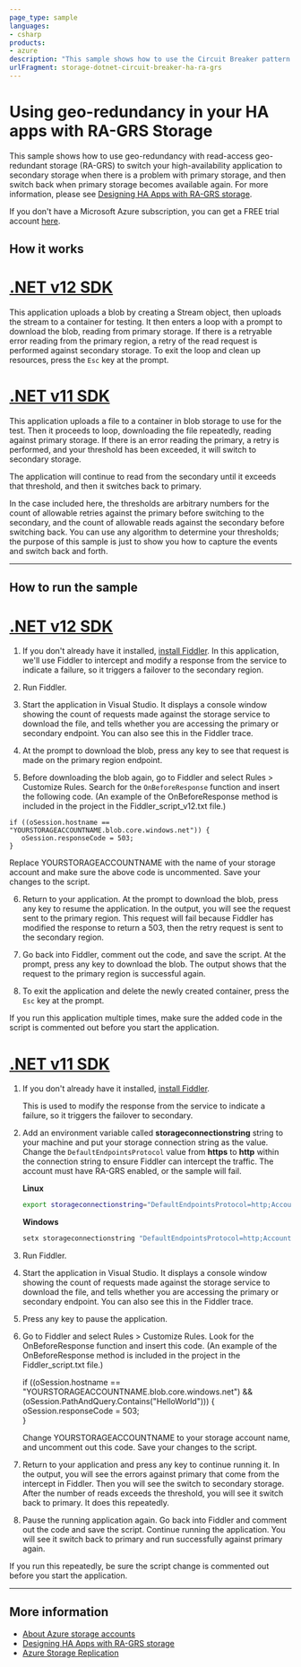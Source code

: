 ```yaml
---
page_type: sample
languages:
- csharp
products:
- azure
description: "This sample shows how to use the Circuit Breaker pattern with an RA-GRS storage account to switch your high-availability application to secondary storage when there is a problem with primary storage,"
urlFragment: storage-dotnet-circuit-breaker-ha-ra-grs
---
```


# Using geo-redundancy in your HA apps with RA-GRS Storage

This sample shows how to use geo-redundancy with read-access geo-redundant storage (RA-GRS) to switch your high-availability application to secondary storage when there is a problem with primary storage, and then switch back when primary storage becomes available again. For more information, please see [Designing HA Apps with RA-GRS storage](https://docs.microsoft.com/azure/storage/common/storage-designing-ha-apps-with-ragrs).

If you don't have a Microsoft Azure subscription, you can get a FREE trial account <a href="http://go.microsoft.com/fwlink/?LinkId=330212">here</a>.

## How it works

# [.NET v12 SDK](#tab/dotnet)

This application uploads a blob by creating a Stream object, then uploads the stream to a container for testing. It then enters a loop with a prompt to download the blob, reading from primary storage. If there is a retryable error reading from the primary region, a retry of the read request is performed against secondary storage. To exit the loop and clean up resources, press the `Esc` key at the prompt.

# [.NET v11 SDK](#tab/dotnet11)

This application uploads a file to a container in blob storage to use for the test. Then it proceeds to loop, downloading the file repeatedly, reading against primary storage. If there is an error reading the primary, a retry is performed, and your threshold has been exceeded, it will switch to secondary storage.

The application will continue to read from the secondary until it exceeds that threshold, and then it switches back to primary.

In the case included here, the thresholds are arbitrary numbers for the count of allowable retries against the primary before switching to the secondary, and the count of allowable reads against the secondary before switching back. You can use any algorithm to determine your thresholds; the purpose of this sample is just to show you how to capture the events and switch back and forth.

---

## How to run the sample

# [.NET v12 SDK](#tab/dotnet)

1. If you don't already have it installed, [install Fiddler](http://www.telerik.com/fiddler). In this application, we'll use Fiddler to intercept and modify a response from the service to indicate a failure, so it triggers a failover to the secondary region.

2. Run Fiddler.

3. Start the application in Visual Studio. It displays a console window showing the count of requests made against the storage service to download the file, and tells whether you are accessing the primary or secondary endpoint. You can also see this in the Fiddler trace.

4. At the prompt to download the blob, press any key to see that request is made on the primary region endpoint.

5. Before downloading the blob again, go to Fiddler and select Rules > Customize Rules. Search for the `OnBeforeResponse` function and insert the following code. (An example of the OnBeforeResponse method is included in the project in the Fiddler_script_v12.txt file.)

```
if ((oSession.hostname == "YOURSTORAGEACCOUNTNAME.blob.core.windows.net")) {
   oSession.responseCode = 503;  
}
```

Replace YOURSTORAGEACCOUNTNAME with the name of your storage account and make sure the above code is uncommented. Save your changes to the script.

6. Return to your application. At the prompt to download the blob, press any key to resume the application. In the output, you will see the request sent to the primary region. This request will fail because Fiddler has modified the response to return a 503, then the retry request is sent to the secondary region.

7. Go back into Fiddler, comment out the code, and save the script. At the prompt, press any key to download the blob. The output shows that the request to the primary region is successful again.

8. To exit the application and delete the newly created container, press the `Esc` key at the prompt.

If you run this application multiple times, make sure the added code in the script is commented out before you start the application.

# [.NET v11 SDK](#tab/dotnet11)

1. If you don't already have it installed, [install Fiddler](http://www.telerik.com/fiddler).
 
	This is used to modify the response from the service to indicate a failure, so it triggers the failover to secondary. 

2. Add an environment variable called **storageconnectionstring** string to your machine and put your storage connection string as the value. Change the `DefaultEndpointsProtocol` value from **https** to **http** within the connection string to ensure Fiddler can intercept the traffic. The account must have RA-GRS enabled, or the sample will fail.

    **Linux**
    
    ```bash
    export storageconnectionstring="DefaultEndpointsProtocol=http;AccountName=<mystorageaccount>;AccountKey=<myAccountKey>;EndpointSuffix=core.windows.net"
    ```
    **Windows**
    
    ```cmd
    setx storageconnectionstring "DefaultEndpointsProtocol=http;AccountName=<mystorageaccount>;AccountKey=<myAccountKey>;EndpointSuffix=core.windows.net"
    ```

3. Run Fiddler.

4. Start the application in Visual Studio. It displays a console window showing the count of requests made against the storage service to download the file, and tells whether you are accessing the primary or secondary endpoint. You can also see this in the Fiddler trace. 

5. Press any key to pause the application. 

6. Go to Fiddler and select Rules > Customize Rules. Look for the OnBeforeResponse function and insert this code. (An example of the OnBeforeResponse method is included in the project in the Fiddler_script.txt file.)

	if ((oSession.hostname == "YOURSTORAGEACCOUNTNAME.blob.core.windows.net") 
	&& (oSession.PathAndQuery.Contains("HelloWorld"))) {
	   oSession.responseCode = 503;  
        }

	Change YOURSTORAGEACCOUNTNAME to your storage account name, and uncomment out this code. Save your changes to the script. 

7. Return to your application and press any key to continue running it. In the output, you will see the errors against primary that come from the intercept in Fiddler. Then you will see the switch to secondary storage. After the number of reads exceeds the threshold, you will see it switch back to primary. It does this repeatedly. 

8. Pause the running application again. Go back into Fiddler and comment out the code and save the script. Continue running the application. You will see it switch back to primary and run successfully against primary again.

If you run this repeatedly, be sure the script change is commented out before you start the application.

---


## More information
- [About Azure storage accounts](https://docs.microsoft.com/azure/storage/storage-create-storage-account)
- [Designing HA Apps with RA-GRS storage](https://docs.microsoft.com/azure/storage/common/storage-designing-ha-apps-with-ragrs)
- [Azure Storage Replication](https://docs.microsoft.com/azure/storage/storage-redundancy)
